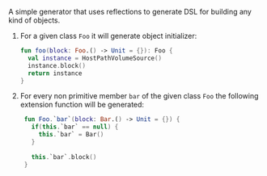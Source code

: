 A simple generator that uses reflections to generate DSL for building any kind of objects.

1. For a given class `Foo` it will generate object initializer:
    ```kotlin
    fun foo(block: Foo.() -> Unit = {}): Foo {
      val instance = HostPathVolumeSource()
      instance.block()
      return instance
    }
    ```
2. For every non primitive member `bar` of the given class `Foo` the following extension function will be generated:

   ```kotlin
    fun Foo.`bar`(block: Bar.() -> Unit = {}) {
      if(this.`bar` == null) {
        this.`bar` = Bar()
      }
    
      this.`bar`.block()
    }
    ```

